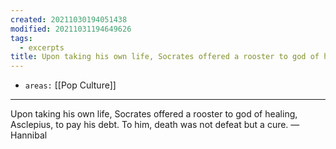 ```yaml
---
created: 20211030194051438
modified: 20211031194649626
tags:
  - excerpts
title: Upon taking his own life, Socrates offered a rooster to god of healing...
---
```


- `areas:` [[Pop Culture]]

---

Upon taking his own life, Socrates offered a rooster to god of healing, Asclepius, to pay his debt. To him, death was not defeat but a cure. — Hannibal
